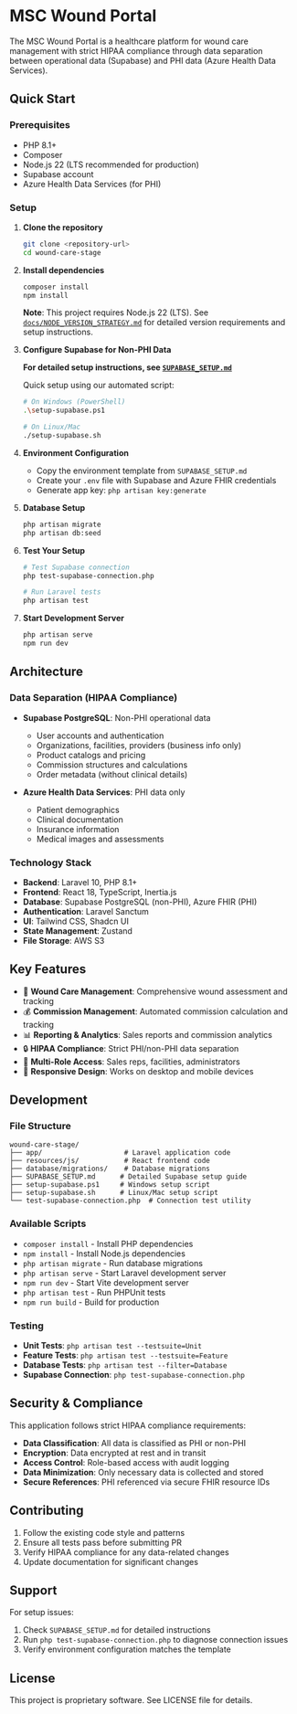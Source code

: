 # MSC Wound Portal

The MSC Wound Portal is a healthcare platform for wound care management with strict HIPAA compliance through data separation between operational data (Supabase) and PHI data (Azure Health Data Services).

## Quick Start

### Prerequisites
- PHP 8.1+
- Composer
- Node.js 22 (LTS recommended for production)
- Supabase account
- Azure Health Data Services (for PHI)

### Setup

1. **Clone the repository**
   ```bash
   git clone <repository-url>
   cd wound-care-stage
   ```

2. **Install dependencies**
   ```bash
   composer install
   npm install
   ```

   **Note**: This project requires Node.js 22 (LTS). See [`docs/NODE_VERSION_STRATEGY.md`](./docs/NODE_VERSION_STRATEGY.md) for detailed version requirements and setup instructions.

3. **Configure Supabase for Non-PHI Data**
   
   **For detailed setup instructions, see [`SUPABASE_SETUP.md`](./SUPABASE_SETUP.md)**

   Quick setup using our automated script:
   ```bash
   # On Windows (PowerShell)
   .\setup-supabase.ps1
   
   # On Linux/Mac
   ./setup-supabase.sh
   ```

4. **Environment Configuration**
   - Copy the environment template from `SUPABASE_SETUP.md`
   - Create your `.env` file with Supabase and Azure FHIR credentials
   - Generate app key: `php artisan key:generate`

5. **Database Setup**
   ```bash
   php artisan migrate
   php artisan db:seed
   ```

6. **Test Your Setup**
   ```bash
   # Test Supabase connection
   php test-supabase-connection.php
   
   # Run Laravel tests
   php artisan test
   ```

7. **Start Development Server**
   ```bash
   php artisan serve
   npm run dev
   ```

## Architecture

### Data Separation (HIPAA Compliance)
- **Supabase PostgreSQL**: Non-PHI operational data
  - User accounts and authentication
  - Organizations, facilities, providers (business info only)
  - Product catalogs and pricing
  - Commission structures and calculations
  - Order metadata (without clinical details)

- **Azure Health Data Services**: PHI data only
  - Patient demographics
  - Clinical documentation
  - Insurance information
  - Medical images and assessments

### Technology Stack
- **Backend**: Laravel 10, PHP 8.1+
- **Frontend**: React 18, TypeScript, Inertia.js
- **Database**: Supabase PostgreSQL (non-PHI), Azure FHIR (PHI)
- **Authentication**: Laravel Sanctum
- **UI**: Tailwind CSS, Shadcn UI
- **State Management**: Zustand
- **File Storage**: AWS S3

## Key Features

- 🏥 **Wound Care Management**: Comprehensive wound assessment and tracking
- 💰 **Commission Management**: Automated commission calculation and tracking
- 📊 **Reporting & Analytics**: Sales reports and commission analytics  
- 🔒 **HIPAA Compliance**: Strict PHI/non-PHI data separation
- 👥 **Multi-Role Access**: Sales reps, facilities, administrators
- 📱 **Responsive Design**: Works on desktop and mobile devices

## Development

### File Structure
```
wound-care-stage/
├── app/                    # Laravel application code
├── resources/js/           # React frontend code
├── database/migrations/    # Database migrations
├── SUPABASE_SETUP.md      # Detailed Supabase setup guide
├── setup-supabase.ps1     # Windows setup script
├── setup-supabase.sh      # Linux/Mac setup script
└── test-supabase-connection.php  # Connection test utility
```

### Available Scripts

- `composer install` - Install PHP dependencies
- `npm install` - Install Node.js dependencies
- `php artisan migrate` - Run database migrations
- `php artisan serve` - Start Laravel development server
- `npm run dev` - Start Vite development server
- `php artisan test` - Run PHPUnit tests
- `npm run build` - Build for production

### Testing

- **Unit Tests**: `php artisan test --testsuite=Unit`
- **Feature Tests**: `php artisan test --testsuite=Feature`
- **Database Tests**: `php artisan test --filter=Database`
- **Supabase Connection**: `php test-supabase-connection.php`

## Security & Compliance

This application follows strict HIPAA compliance requirements:

- **Data Classification**: All data is classified as PHI or non-PHI
- **Encryption**: Data encrypted at rest and in transit
- **Access Control**: Role-based access with audit logging
- **Data Minimization**: Only necessary data is collected and stored
- **Secure References**: PHI referenced via secure FHIR resource IDs

## Contributing

1. Follow the existing code style and patterns
2. Ensure all tests pass before submitting PR
3. Verify HIPAA compliance for any data-related changes
4. Update documentation for significant changes

## Support

For setup issues:
1. Check `SUPABASE_SETUP.md` for detailed instructions
2. Run `php test-supabase-connection.php` to diagnose connection issues
3. Verify environment configuration matches the template

## License

This project is proprietary software. See LICENSE file for details.
